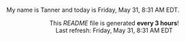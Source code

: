 My name is Tanner and today is Friday, May 31, 8:31 AM EDT.

<p align="center">This <i>README</i> file is generated <b>every 3 hours</b>!</br>Last refresh: Friday, May 31, 8:31 AM EDT<br /></p>
